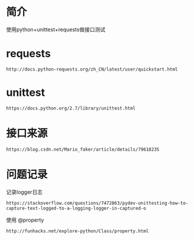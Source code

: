 # 简介
使用python+unittest+requests做接口测试

# requests
```
http://docs.python-requests.org/zh_CN/latest/user/quickstart.html
```

# unittest
```
https://docs.python.org/2.7/library/unittest.html
```

# 接口来源

```
https://blog.csdn.net/Mario_faker/article/details/79618235
```



# 问题记录
记录logger日志<br>
```
https://stackoverflow.com/questions/7472863/pydev-unittesting-how-to-capture-text-logged-to-a-logging-logger-in-captured-o
```

使用 @property
```
http://funhacks.net/explore-python/Class/property.html
```